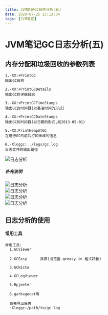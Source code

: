```yaml
---
title: JVM笔记GC日志分析(五)
date: 2020-07-25 15:13:34
tags: [JVM笔记]
---
```


# JVM笔记GC日志分析(五)

## 内存分配和垃圾回收的参数列表
```
1.-XX:+PrintGC  
输出GC日志

2.-XX:+PrintGCDetails
输出GC的详细日志

3.-XX:+PrintGCTimeStamps
输出GC的时间戳(以基准时间的形式)

4.-XX:+PrintGCDateStamps 
输出GC的时间戳(以日期的形式,如2013-05-01)

5.-XX:PrintHeapAtGC
在进行GC的前后打印出堆的信息

6.-Xloggc:../logs/gc.log
日志文件的输出路径
```
<!--more-->

![日志分析](/img/2020-07-02/109.png) 
##### 补充说明
![日志分析](/img/2020-07-02/110.png)   
![日志分析](/img/2020-07-02/111.png)   
![日志分析](/img/2020-07-02/112.png)   
![日志分析](/img/2020-07-02/113.png)   


## 日志分析的使用

#### 常用工具
```
常用工具:
  1.GCViewer
  
  2.GCEasy      推荐(浏览器 gceasy.io 格式好看)
 
  3.GCHisto
 
  4.GCLogViewer
  
  5.Hpjmeter
 
  6.garbagecat等
  
  首先导出日志
  -Xloggc:/path/to/gc.log
```